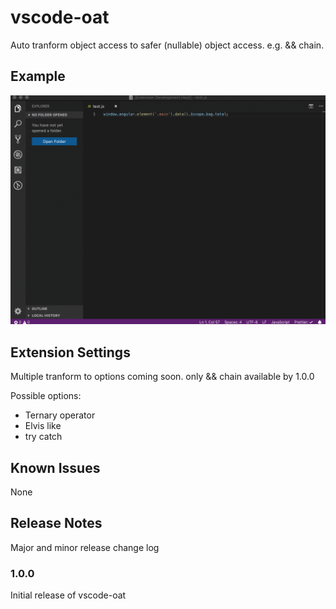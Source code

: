 # vscode-oat

Auto tranform object access to safer (nullable) object access. e.g. && chain.

## Example

![Functionality](images/vscode-oat.gif)

## Extension Settings

Multiple tranform to options coming soon. only && chain available by 1.0.0

Possible options:
- Ternary operator
- Elvis like
- try catch

## Known Issues

None

## Release Notes

Major and minor release change log

### 1.0.0

Initial release of vscode-oat
